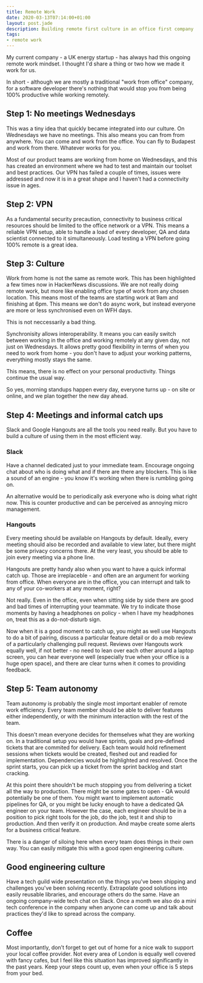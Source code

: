 ```yaml
---
title: Remote Work
date: 2020-03-13T07:14:00+01:00
layout: post.jade
description: Building remote first culture in an office first company
tags:
- remote work
---
```


My current company - a UK energy startup - has always had this ongoing remote work mindset. I thought I'd share a thing or two how we made it work for us. 

In short - although we are mostly a traditional "work from office" company, for a software developer there's nothing that would stop you from being 100% productive while working remotely.

## Step 1: No meetings Wednesdays

This was a tiny idea that quickly became integrated into our culture. On Wednesdays we have no meetings. This also means you can from from anywhere. You can come and work from the office. You can fly to Budapest and work from there. Whatever works for you.

Most of our product teams are working from home on Wednesdays, and this has created an environment where we had to test and maintain our toolset and best practices. Our VPN has failed a couple of times, issues were addressed and now it is in a great shape and I haven't had a connectivity issue in ages.

## Step 2: VPN

As a fundamental security precaution, connectivity to business critical resources should be limited to the office network or a VPN. This means a reliable VPN setup, able to handle a load of every developer, QA and data scientist connected to it simultaneously. Load testing a VPN before going 100% remote is a great idea.

## Step 3: Culture

Work from home is not the same as remote work. This has been highlighted a few times now in HackerNews discussions. We are not really doing remote work, but more like enabling office type of work from any chosen location. This means most of the teams are starting work at 9am and finishing at 6pm. This means we don't do async work, but instead everyone are more or less synchronised even on WFH days.

This is not neccessarily a bad thing.

Synchronisity allows interoperability. It means you can easily switch between working in the office and working remotely at any given day, not just on Wednesdays. It allows pretty good flexibility in terms of when you need to work from home - you don't have to adjust your working patterns, everything mostly stays the same.

This means, there is no effect on your personal productivity. Things continue the usual way.

So yes, morning standups happen every day, everyone turns up - on site or online, and we plan together the new day ahead.

## Step 4: Meetings and informal catch ups

Slack and Google Hangouts are all the tools you need really. But you have to build a culture of using them in the most efficient way.

### Slack

Have a channel dedicated just to your immediate team. Encourage ongoing chat about who is doing what and if there are there any blockers. This is like a sound of an engine - you know it's working when there is rumbling going on.

An alternative would be to periodically ask everyone who is doing what right now. This is counter productive and can be perceived as annoying micro management.

### Hangouts

Every meeting should be available on Hangouts by default. Ideally, every meeting should also be recorded and available to view later, but there might be some privacy concerns there. At the very least, you should be able to join every meeting via a phone line.

Hangouts are pretty handy also when you want to have a quick informal catch up. Those are irreplaceble - and often are an argument for working from office. When everyone are in the office, you can interrupt and talk to any of your co-workers at any moment, right?

Not really. Even in the office, even when sitting side by side there are good and bad times of interrupting your teammate. We try to indicate those moments by having a headphones on policy - when I have my headphones on, treat this as a do-not-disturb sign.

Now when it is a good moment to catch up, you might as well use Hangouts to do a bit of pairing, discuss a particular feature detail or do a mob review of a particularly challenging pull request. Reviews over Hangouts work equally well, if not better - no need to lean over each other around a laptop screen, you can hear everyone well (especially true when your office is a huge open space), and there are clear turns when it comes to providing feedback.

## Step 5: Team autonomy

Team autonomy is probably the single most important enabler of remote work efficiency. Every team member should be able to deliver features either independently, or with the minimum interaction with the rest of the team.

This doesn't mean everyone decides for themselves what they are working on. In a traditional setup you would have sprints, goals and pre-defined tickets that are commited for delivery. Each team would hold refinement sessions when tickets would be created, fleshed out and readied for implementation. Dependencies would be highlighted and resolved. Once the sprint starts, you can pick up a ticket from the sprint backlog and start cracking.

At this point there shouldn't be much stopping you from delivering a ticket all the way to production. There might be some gates to open - QA would potentially be one of them. You might want to implement automatic pipelines for QA, or you might be lucky enough to have a dedicated QA engineer on your team. However the case, each engineer should be in a position to pick right tools for the job, do the job, test it and ship to production. And then verify it on production. And maybe create some alerts for a business critical feature.

There is a danger of siloing here when every team does things in their own way. You can easily mitigate this with a good open engineering culture. 

## Good engineering culture

Have a tech guild wide presentation on the things you've been shipping and challenges you've been solving recently. Extrapolate good solutions into easily reusable libraries, and encourage others do the same. Have an ongoing company-wide tech chat on Slack. Once a month we also do a mini tech conference in the company when anyone can come up and talk about practices they'd like to spread across the company.

## Coffee

Most importantly, don’t forget to get out of home for a nice walk to support your local coffee provider. Not every area of London is equally well covered with fancy cafes, but I feel like this situation has improved significantly in the past years. Keep your steps count up, even when your office is 5 steps from your bed. 
